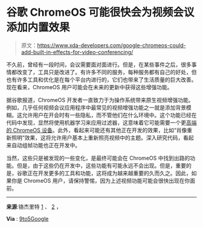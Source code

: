 # 谷歌 ChromeOS 可能很快会为视频会议添加内置效果

> 原文：<https://www.xda-developers.com/google-chromeos-could-add-built-in-effects-for-video-conferencing/>

不久前，曾经有一段时间，会议需要面对面进行。但是，在某些事件之后，很多事情都改变了，工具只是改进了。有许多不同的服务，每种服务都有自己的好处，但也有许多工具和优化是在每个平台内进行的，它们也带来了生活质量的巨大改善。现在看来，ChromeOS 用户可能会在未来的更新中获得这些增强功能。

据谷歌报道，ChromeOS 开发者一直致力于为操作系统带来原生视频增强功能。例如，几乎任何视频会议应用程序中最常见的视频增强功能之一就是添加背景模糊。这允许用户在开会时有一些隐私，而不管他们在什么环境中。这个功能已经在代码中发现，显然将使用机器学习来应用过滤器，这意味着它可能需要一个更[高端的 ChromeOS 设备](https://www.xda-developers.com/best-chromebooks/)。此外，看起来可能还有其他正在开发的效果，比如“肖像重新照明”效果，这将允许用户基本上重新照亮视频中的主题。深入研究代码，看起来自动组帧功能也正在开发中。

当然，这些只是被发现的一些变化，是最终可能会在 ChromeOS 中找到出路的功能。但是，由于这些仍在开发中，这些功能有可能永远不会出现。但是，重要的是，谷歌正在开发更多的工具和功能，这将成为越来越重要的久而久之。因此，如果你是 ChromeOS 用户，请保持警惕，因为上述视频功能可能会很快出现在你面前。

* * *

**来源**:铬杰里特 [1](https://chromium-review.googlesource.com/c/chromium/src/+/3886336/) 、 [2](https://chromium-review.googlesource.com/c/chromiumos/platform2/+/3733932/21#message-bcd5583d3bfa1e1ef50d97dda8e57c2ea1c86666) ，

**Via** : [9to5Google](https://9to5google.com/2022/09/09/chromeos-background-blur-video-call/)